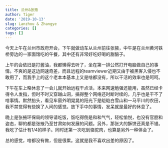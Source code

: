 ```yaml
---
title: 兰州&张掖
author: Tiger
date: '2019-10-13'
slug: Lanzhou & Zhangye
categories: []
tags: []
---
```


今天上午在兰州市政府开会，下午就做动车从兰州前往张掖，中午是在兰州黄河铁桥旁边的一家面馆吃的午餐，其中还有非常好吃好喝的甜醅子。

上午的会依旧是打酱油，我都懒得去听了，坐在第一排公然打开电脑做自己的事情。不爽的是这边网速奇差，而且远程的teamviewer近期又由于被黑客入侵也不敢用了，而我手上的这个老本本基本上又是啥都没有，所以干活的效率也是呵呵。

下午在车上略休息了一会儿就开始远程干点活，本来网速勉强还能用，虽然已经卡得令人发指，但时不时又穿越山洞，搞得整个网络还时断时续的，几乎也是干不了啥事情。默然抬头，看见车窗外明晃晃的阳光下是皑皑白雪山和一马平川的农田，我不禁觉得有些换了人间的感觉。放下手中的事情，发呆就是最好的休息了。

晚上是张掖环保局的领导请吃饭，饭吃得倒是和和气气，轻松愉悦，也没有官腔和姿态，聊的都是张掖乃至甘肃如何发展的问题。另外，那张大的酥饼还真是不错。我吃了估计有1/4的样子。同时还第一次吃到骆驼肉，也算是另外一种体会了。

总的感觉，啥都没有做，但是很累。这就是我不喜欢出差的原因了。

